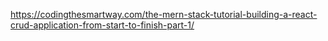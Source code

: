https://codingthesmartway.com/the-mern-stack-tutorial-building-a-react-crud-application-from-start-to-finish-part-1/
